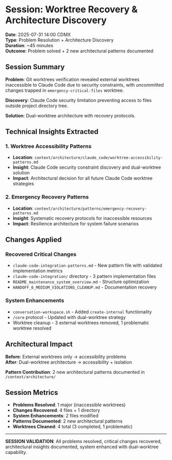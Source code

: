 # Session: Worktree Recovery & Architecture Discovery

**Date**: 2025-07-31 14:00 CDMX  
**Type**: Problem Resolution + Architecture Discovery  
**Duration**: ~45 minutes  
**Outcome**: Problem solved + 2 new architectural patterns documented

## Session Summary

**Problem**: Git worktrees verification revealed external worktrees inaccessible to Claude Code due to security constraints, with uncommitted changes trapped in `emergency-critical-files` worktree.

**Discovery**: Claude Code security limitation preventing access to files outside project directory tree.

**Solution**: Dual-worktree architecture with recovery protocols.

## Technical Insights Extracted

### 1. Worktree Accessibility Patterns
- **Location**: `context/architecture/claude_code/worktree-accessibility-patterns.md`
- **Insight**: Claude Code security constraint discovery and dual-worktree solution
- **Impact**: Architectural decision for all future Claude Code worktree strategies

### 2. Emergency Recovery Patterns  
- **Location**: `context/architecture/patterns/emergency-recovery-patterns.md`
- **Insight**: Systematic recovery protocols for inaccessible resources
- **Impact**: Resilience architecture for system failure scenarios

## Changes Applied

### Recovered Critical Changes
- `claude-code-integration-patterns.md` - New pattern file with validated implementation metrics
- `claude-code-integration/` directory - 3 pattern implementation files
- `README_maintenance_system_overview.md` - Structure optimization
- `HANDOFF_6_MEDIUM_VIOLATIONS_CLEANUP.md` - Documentation recovery

### System Enhancements
- `conversation-workspace.sh` - Added `create-internal` functionality
- `/core` protocol - Updated with dual-worktree strategy
- Worktree cleanup - 3 external worktrees removed, 1 problematic worktree resolved

## Architectural Impact

**Before**: External worktrees only → accessibility problems  
**After**: Dual-worktree architecture → accessibility + isolation  

**Pattern Contribution**: 2 new architectural patterns documented in `/context/architecture/`

## Session Metrics

- **Problems Resolved**: 1 major (inaccessible worktrees)
- **Changes Recovered**: 4 files + 1 directory 
- **System Enhancements**: 2 files modified
- **Patterns Documented**: 2 new architectural patterns
- **Worktrees Cleaned**: 4 total (3 completed, 1 problematic)

---

**SESSION VALIDATION**: All problems resolved, critical changes recovered, architectural insights documented, system enhanced with dual-worktree capability.